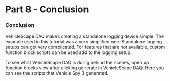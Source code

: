 # Part 8 - Conclusion

### Conclusion

VehicleScape DAQ makes creating a standalone logging device simple. The example used in this tutorial was a very simplified one. Standalone logging setups can get very complicated. For features that are not available, custom function block scripts can be used add to the logging setup.

To see what VehicleScape DAQ is doing behind the scenes, open up function blocks view after clicking generate in VehicleScape DAQ. Here you can see the scripts that Vehicle Spy 3 generated.
